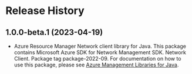 # Release History

## 1.0.0-beta.1 (2023-04-19)

- Azure Resource Manager Network client library for Java. This package contains Microsoft Azure SDK for Network Management SDK. Network Client. Package tag package-2022-09. For documentation on how to use this package, please see [Azure Management Libraries for Java](https://aka.ms/azsdk/java/mgmt).
